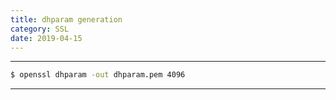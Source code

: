 ```yaml
---
title: dhparam generation
category: SSL
date: 2019-04-15
---
```


-----

```bash
$ openssl dhparam -out dhparam.pem 4096
```

-----
